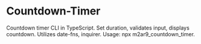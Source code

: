 # Countdown-Timer
Countdown timer CLI in TypeScript. Set duration, validates input, displays countdown. Utilizes date-fns, inquirer. Usage: npx m2ar9_countdown_timer.
